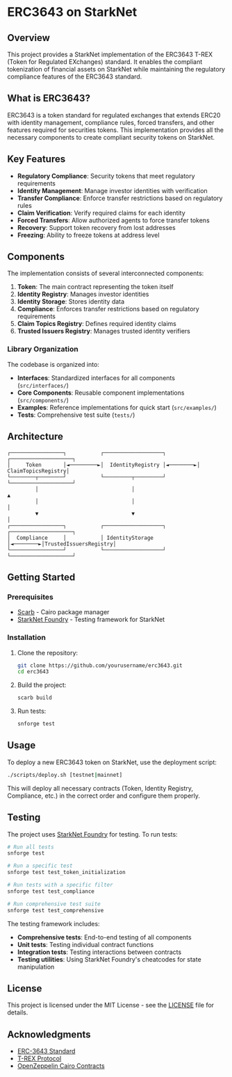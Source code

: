 # ERC3643 on StarkNet

## Overview

This project provides a StarkNet implementation of the ERC3643 T-REX (Token for Regulated EXchanges) standard. It enables the compliant tokenization of financial assets on StarkNet while maintaining the regulatory compliance features of the ERC3643 standard.

## What is ERC3643?

ERC3643 is a token standard for regulated exchanges that extends ERC20 with identity management, compliance rules, forced transfers, and other features required for securities tokens. This implementation provides all the necessary components to create compliant security tokens on StarkNet.

## Key Features

- **Regulatory Compliance**: Security tokens that meet regulatory requirements
- **Identity Management**: Manage investor identities with verification
- **Transfer Compliance**: Enforce transfer restrictions based on regulatory rules
- **Claim Verification**: Verify required claims for each identity
- **Forced Transfers**: Allow authorized agents to force transfer tokens
- **Recovery**: Support token recovery from lost addresses
- **Freezing**: Ability to freeze tokens at address level

## Components

The implementation consists of several interconnected components:

1. **Token**: The main contract representing the token itself
2. **Identity Registry**: Manages investor identities
3. **Identity Storage**: Stores identity data
4. **Compliance**: Enforces transfer restrictions based on regulatory requirements
5. **Claim Topics Registry**: Defines required identity claims
6. **Trusted Issuers Registry**: Manages trusted identity verifiers

### Library Organization

The codebase is organized into:

- **Interfaces**: Standardized interfaces for all components (`src/interfaces/`)
- **Core Components**: Reusable component implementations (`src/components/`)
- **Examples**: Reference implementations for quick start (`src/examples/`)
- **Tests**: Comprehensive test suite (`tests/`)

## Architecture

```
┌─────────────────┐           ┌───────────────────┐          ┌────────────────────┐
│     Token       │◄─────────►│  IdentityRegistry │◄────────►│ ClaimTopicsRegistry│
└────────┬────────┘           └─────────┬─────────┘          └────────────────────┘
         │                              │                               ▲
         │                              │                               │
         ▼                              ▼                               │
┌─────────────────┐           ┌───────────────────┐          ┌────────────────────┐
│  Compliance     │           │ IdentityStorage   │◄────────►│TrustedIssuersRegistry│
└─────────────────┘           └───────────────────┘          └────────────────────┘
```

## Getting Started

### Prerequisites

- [Scarb](https://docs.swmansion.com/scarb/) - Cairo package manager
- [StarkNet Foundry](https://foundry.paradigm.xyz/) - Testing framework for StarkNet

### Installation

1. Clone the repository:
   ```bash
   git clone https://github.com/yourusername/erc3643.git
   cd erc3643
   ```

2. Build the project:
   ```bash
   scarb build
   ```

3. Run tests:
   ```bash
   snforge test
   ```

## Usage

To deploy a new ERC3643 token on StarkNet, use the deployment script:

```bash
./scripts/deploy.sh [testnet|mainnet]
```

This will deploy all necessary contracts (Token, Identity Registry, Compliance, etc.) in the correct order and configure them properly.

## Testing

The project uses [StarkNet Foundry](https://foundry.paradigm.xyz/) for testing. To run tests:

```bash
# Run all tests
snforge test

# Run a specific test
snforge test test_token_initialization

# Run tests with a specific filter
snforge test test_compliance

# Run comprehensive test suite
snforge test test_comprehensive
```

The testing framework includes:
- **Comprehensive tests**: End-to-end testing of all components
- **Unit tests**: Testing individual contract functions
- **Integration tests**: Testing interactions between contracts
- **Testing utilities**: Using StarkNet Foundry's cheatcodes for state manipulation

## License

This project is licensed under the MIT License - see the [LICENSE](./erc3643/LICENSE) file for details.

## Acknowledgments

- [ERC-3643 Standard](https://eips.ethereum.org/EIPS/eip-3643)
- [T-REX Protocol](https://github.com/TokenySolutions/T-REX)
- [OpenZeppelin Cairo Contracts](https://github.com/OpenZeppelin/cairo-contracts)